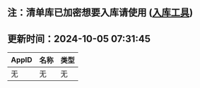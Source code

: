## 注：清单库已加密想要入库请使用 ([入库工具](https://github.com/BlankTMing/ManifestAutoUpdate/releases))

## 更新时间：2024-10-05 07:31:45
| AppID | 名称 | 类型  |
| :-------------------- | :----------------------------- | :----------- |
| 无 | 无 | 无 |
